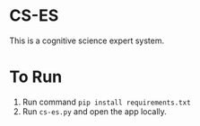 # CS-ES
This is a cognitive science expert system.

# To Run
1. Run command ```pip install requirements.txt```
2. Run ```cs-es.py``` and open the app locally.
